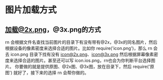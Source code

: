 # 图片加载方式

## 加载@2x.png，@3x.png的方式

rn 会根据文件名查找当前图片的目录下有没有带有@2x，@3x的同名图片，然后根据设备的像素密度来选择合适的图片。比如你 require('icon.png')，那么 rn 会去 icon.png 目录下找有没有 icon@2x.png、icon@3x.png 然后根据屏幕像素密度来选择合适的图片。甚至还可以写 icon.ios.png，rn也会为你判断平台选择图片。
你要做的就是提供原图、@2x图、@3x图，放在目录下，然后 require('原图') 就好了，接下来的选择 rn 会帮你做的。